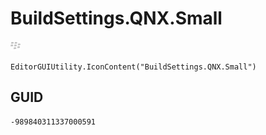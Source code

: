 # BuildSettings.QNX.Small
![](/img/BuildSettings.QNX.Small.png)

``` CSharp
EditorGUIUtility.IconContent("BuildSettings.QNX.Small")
```
## GUID
```
-989840311337000591
```
